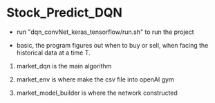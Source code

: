 # Stock_Predict_DQN

- run "dqn_convNet_keras_tensorflow/run.sh" to run the project<br>

- basic, the program figures out when to buy or sell, when facing the historical data at a time T.<br>

1. market_dqn is the main algorithm

2. market_env is where make the csv file into openAI gym 

3. market_model_builder is where the network constructed


